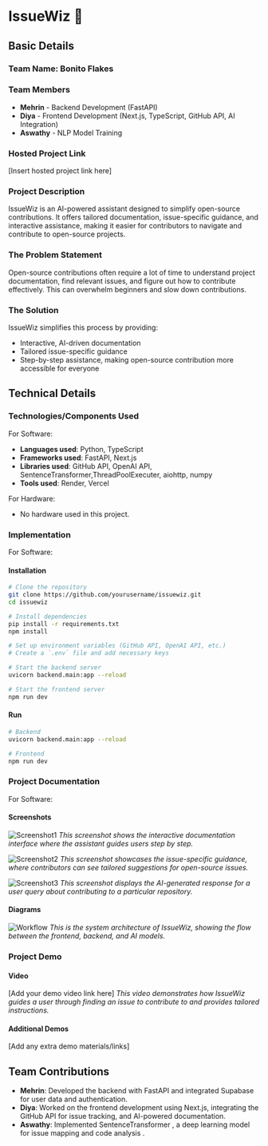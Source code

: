 # IssueWiz 🎯

## Basic Details
### Team Name: Bonito Flakes

### Team Members
- **Mehrin** - Backend Development (FastAPI)
- **Diya** - Frontend Development (Next.js, TypeScript, GitHub API, AI Integration)
- **Aswathy** - NLP Model Training 

### Hosted Project Link
[Insert hosted project link here]

### Project Description
IssueWiz is an AI-powered assistant designed to simplify open-source contributions. It offers tailored documentation, issue-specific guidance, and interactive assistance, making it easier for contributors to navigate and contribute to open-source projects.

### The Problem Statement
Open-source contributions often require a lot of time to understand project documentation, find relevant issues, and figure out how to contribute effectively. This can overwhelm beginners and slow down contributions.

### The Solution
IssueWiz simplifies this process by providing:
- Interactive, AI-driven documentation
- Tailored issue-specific guidance
- Step-by-step assistance, making open-source contribution more accessible for everyone

## Technical Details
### Technologies/Components Used
For Software:
- **Languages used**: Python, TypeScript
- **Frameworks used**: FastAPI, Next.js
- **Libraries used**: GitHub API, OpenAI API, SentenceTransformer,ThreadPoolExecuter, aiohttp, numpy
- **Tools used**: Render, Vercel

For Hardware:
- No hardware used in this project.

### Implementation
For Software:
#### Installation
```bash
# Clone the repository
git clone https://github.com/yourusername/issuewiz.git
cd issuewiz

# Install dependencies
pip install -r requirements.txt
npm install

# Set up environment variables (GitHub API, OpenAI API, etc.)
# Create a `.env` file and add necessary keys

# Start the backend server
uvicorn backend.main:app --reload

# Start the frontend server
npm run dev
```

#### Run
```bash
# Backend
uvicorn backend.main:app --reload

# Frontend
npm run dev
```

### Project Documentation
For Software:

#### Screenshots

![Screenshot1](screenshot1.png)
*This screenshot shows the interactive documentation interface where the assistant guides users step by step.*

![Screenshot2](screenshot2.png)
*This screenshot showcases the issue-specific guidance, where contributors can see tailored suggestions for open-source issues.*

![Screenshot3](screenshot3.png)
*This screenshot displays the AI-generated response for a user query about contributing to a particular repository.*

#### Diagrams

![Workflow](workflow-diagram.png)
*This is the system architecture of IssueWiz, showing the flow between the frontend, backend, and AI models.*

### Project Demo
#### Video
[Add your demo video link here]
*This video demonstrates how IssueWiz guides a user through finding an issue to contribute to and provides tailored instructions.*

#### Additional Demos
[Add any extra demo materials/links]

## Team Contributions
- **Mehrin**: Developed the backend with FastAPI and integrated Supabase for user data and authentication.
- **Diya**: Worked on the frontend development using Next.js, integrating the GitHub API for issue tracking, and AI-powered documentation.
- **Aswathy**: Implemented SentenceTransformer , a deep learning model for issue mapping and code analysis .
